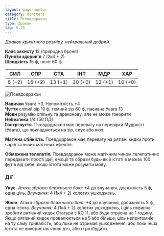 ```yaml
---
layout: page-nontoc
category: monsters
title: Псевдодракон
type: Дракон
tag: 0.25
---
```


_Дракон крихітного розміру, нейтральний добрий_

**Клас захисту** 13 (природна броня)    
**Пункти здоров'я** 7 (2к4 + 2)    
**Швидкість** 15 ф, політ 60 ф.

| СИЛ    | СПР     | СТА     | ІНТ     | МДР     | ХАР     |
| ------ | ------- | ------- | ------- | ------- | ------- |
| 6 (−2) | 15 (+2) | 13 (+1) | 10 (+0) | 12 (+1) | 10 (+0) |

![Псевдодракон](https://www.dndbeyond.com/avatars/thumbnails/30834/696/1000/1000/638063895061837826.png)

**Навички** Увага +3, Непомітність +4    
**Чуття** сліпий зір 10 ф, темний зір 60 ф, пасивна Увага 13    
**Мови** розумію спільну та драконову, але не може говорити    
**Небезпека** 1/4 (50 ПД)    
**Гострі чуття.** Псевдодракон має перевагу на перевірки Мудрості (Увага), що покладаються на зір, слух або нюх.    

**Магічна стійкість.** Псевдодракон має перевагу на рятівні кидки проти чарів та інших магічних ефектів.    

**Обмежена телепатія.** Псевдодракон може магічним чином телепатично передавати прості ідеї, емоції та образи будь-якій істоті в межах 100 футів від себе, якщо істота може розуміти мову.

### Дії
**Укус.** _Атака зброєю ближнього бою:_ +4 до влучання, досяжність 5 ф, одна ціль. _Влучання:_ 4 (1к4 + 2) колотих ушкоджень.    

**Жало.** _Атака зброєю ближнього бою:_ +4 до влучання, досяжність 5 ф, одна істота. _Влучання:_ 4 (1к4 + 2) колотих ушкоджень, і ціль повинна зробити рятівний кидок Статури з КС 11, або буде отруєна на 1 годину. Якщо рятівний кидок провалюється на 5 або більше, ціль непритомніє на ту саму тривалість, або поки не отримає ушкодження, або поки інша істота не використає свою дію, аби її розбудити.
